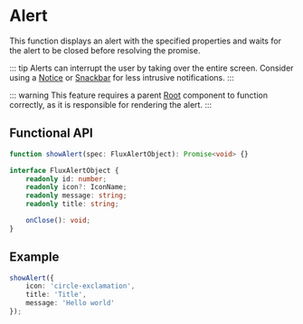 <script
    lang="ts"
    setup>
    import { FluxSecondaryButton, showAlert } from '@basmilius/flux';
    
    function show(): void {
        showAlert({
            icon: 'circle-exclamation',
            title: 'Title',
            message: 'Hello world'
        });
    }
</script>

# Alert

This function displays an alert with the specified properties and waits for the alert to be closed before resolving the promise.

<Preview>
    <FluxSecondaryButton
        icon-before="circle-exclamation"
        label="Show alert"
        @click="show()"/>
</Preview>

::: tip
Alerts can interrupt the user by taking over the entire screen. Consider using a [Notice](./notice) or [Snackbar](./snackbar) for less intrusive notifications.
:::

::: warning
This feature requires a parent [Root](../root) component to function correctly, as it is responsible for rendering the alert.
:::

## Functional API

```ts
function showAlert(spec: FluxAlertObject): Promise<void> {}

interface FluxAlertObject {
    readonly id: number;
    readonly icon?: IconName;
    readonly message: string;
    readonly title: string;

    onClose(): void;
}
```

## Example

```typescript
showAlert({
    icon: 'circle-exclamation',
    title: 'Title',
    message: 'Hello world'
});
```
